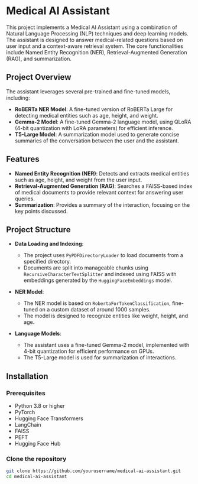 # Medical AI Assistant

This project implements a Medical AI Assistant using a combination of Natural Language Processing (NLP) techniques and deep learning models. The assistant is designed to answer medical-related questions based on user input and a context-aware retrieval system. The core functionalities include Named Entity Recognition (NER), Retrieval-Augmented Generation (RAG), and summarization.

## Project Overview

The assistant leverages several pre-trained and fine-tuned models, including:

- **RoBERTa NER Model**: A fine-tuned version of RoBERTa Large for detecting medical entities such as age, height, and weight.
- **Gemma-2 Model**: A fine-tuned Gemma-2 language model, using QLoRA (4-bit quantization with LoRA parameters) for efficient inference.
- **T5-Large Model**: A summarization model used to generate concise summaries of the conversation between the user and the assistant.

## Features

- **Named Entity Recognition (NER)**: Detects and extracts medical entities such as age, height, and weight from the user input.
- **Retrieval-Augmented Generation (RAG)**: Searches a FAISS-based index of medical documents to provide relevant context for answering user queries.
- **Summarization**: Provides a summary of the interaction, focusing on the key points discussed.

## Project Structure

- **Data Loading and Indexing**:

  - The project uses `PyPDFDirectoryLoader` to load documents from a specified directory.
  - Documents are split into manageable chunks using `RecursiveCharacterTextSplitter` and indexed using FAISS with embeddings generated by the `HuggingFaceEmbeddings` model.

- **NER Model**:

  - The NER model is based on `RobertaForTokenClassification`, fine-tuned on a custom dataset of around 1000 samples.
  - The model is designed to recognize entities like weight, height, and age.

- **Language Models**:
  - The assistant uses a fine-tuned Gemma-2 model, implemented with 4-bit quantization for efficient performance on GPUs.
  - The T5-Large model is used for summarization of interactions.

## Installation

### Prerequisites

- Python 3.8 or higher
- PyTorch
- Hugging Face Transformers
- LangChain
- FAISS
- PEFT
- Hugging Face Hub

### Clone the repository

```bash
git clone https://github.com/yourusername/medical-ai-assistant.git
cd medical-ai-assistant
```

